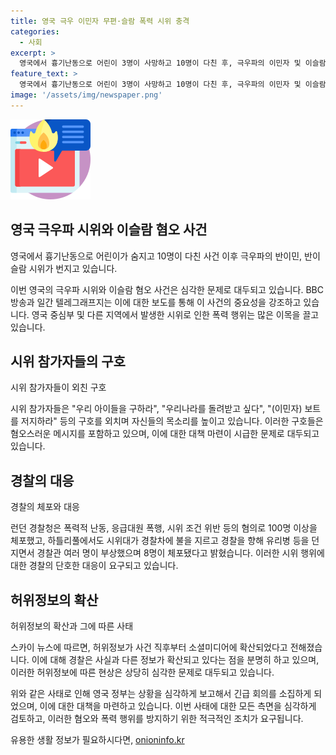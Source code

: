 ```yaml
---
title: 영국 극우 이민자 무편·슬람 폭력 시위 충격
categories:
  - 사회
excerpt: >
  영국에서 흉기난동으로 어린이 3명이 사망하고 10명이 다친 후, 극우파의 이민자 및 이슬람 반대 시위가 런던 및 다른 도시에서 발생했다. 시위자들은 촛불을 켜며 구호를 외치고 경찰에게 폭력을 행사했으며, 경찰은 수백 명의 체포를 진행했다. 또한, 온라인에서 피의자의 이민자 신분에 대한 허위 정보가 퍼졌지만, 경찰은 해당 정보가 사실이 아니라고 밝혔다. 사태 확산으로 인해 총리가 경찰 고위 간부 회의를 소집했다. (출처: AP/PA)
feature_text: >
  영국에서 흉기난동으로 어린이 3명이 사망하고 10명이 다친 후, 극우파의 이민자 및 이슬람 반대 시위가 런던 및 다른 도시에서 발생했다. 시위자들은 촛불을 켜며 구호를 외치고 경찰에게 폭력을 행사했으며, 경찰은 수백 명의 체포를 진행했다. 또한, 온라인에서 피의자의 이민자 신분에 대한 허위 정보가 퍼졌지만, 경찰은 해당 정보가 사실이 아니라고 밝혔다. 사태 확산으로 인해 총리가 경찰 고위 간부 회의를 소집했다. (출처: AP/PA)
image: '/assets/img/newspaper.png'
---
```


<p><img src="/assets/img/news.png" alt="rentncar 속보" /></p>

<h2 data-ke-size="size26">영국 극우파 시위와 이슬람 혐오 사건</h2>

<p data-ke-size="size16">영국에서 흉기난동으로 어린이가 숨지고 10명이 다친 사건 이후 극우파의 반이민, 반이슬람 시위가 번지고 있습니다.</p>

<p>이번 영국의 극우파 시위와 이슬람 혐오 사건은 심각한 문제로 대두되고 있습니다. BBC 방송과 일간 텔레그래프지는 이에 대한 보도를 통해 이 사건의 중요성을 강조하고 있습니다. 영국 중심부 및 다른 지역에서 발생한 시위로 인한 폭력 행위는 많은 이목을 끌고 있습니다. </p>

<h2 data-ke-size="size26">시위 참가자들의 구호</h2>

<p data-ke-size="size16">시위 참가자들이 외친 구호</p>

<p>시위 참가자들은 "우리 아이들을 구하라", "우리나라를 돌려받고 싶다", "(이민자) 보트를 저지하라" 등의 구호를 외치며 자신들의 목소리를 높이고 있습니다. 이러한 구호들은 혐오스러운 메시지를 포함하고 있으며, 이에 대한 대책 마련이 시급한 문제로 대두되고 있습니다.</p>

<h2 data-ke-size="size26">경찰의 대응</h2>

<p data-ke-size="size16">경찰의 체포와 대응</p>

<p>런던 경찰청은 폭력적 난동, 응급대원 폭행, 시위 조건 위반 등의 혐의로 100명 이상을 체포했고, 하틀리풀에서도 시위대가 경찰차에 불을 지르고 경찰을 향해 유리병 등을 던지면서 경찰관 여러 명이 부상했으며 8명이 체포됐다고 밝혔습니다. 이러한 시위 행위에 대한 경찰의 단호한 대응이 요구되고 있습니다.</p>

<h2 data-ke-size="size26">허위정보의 확산</h2>

<p data-ke-size="size16">허위정보의 확산과 그에 따른 사태</p>

<p>스카이 뉴스에 따르면, 허위정보가 사건 직후부터 소셜미디어에 확산되었다고 전해졌습니다. 이에 대해 경찰은 사실과 다른 정보가 확산되고 있다는 점을 분명히 하고 있으며, 이러한 허위정보에 따른 현상은 상당히 심각한 문제로 대두되고 있습니다.</p>

<p>위와 같은 사태로 인해 영국 정부는 상황을 심각하게 보고해서 긴급 회의를 소집하게 되었으며, 이에 대한 대책을 마련하고 있습니다. 이번 사태에 대한 모든 측면을 심각하게 검토하고, 이러한 혐오와 폭력 행위를 방지하기 위한 적극적인 조치가 요구됩니다.</p>
유용한 생활 정보가 필요하시다면, <a href="https://onioninfo.kr" rel="dofollow">onioninfo.kr</a>


